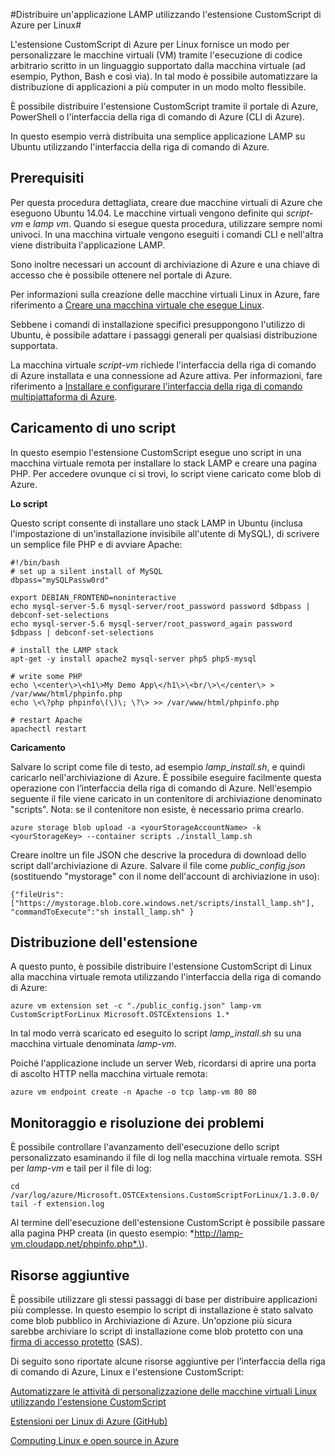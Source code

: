 <properties
	pageTitle="Distribuire un'applicazione Linux utilizzando l'estensione CustomScript di Azure"
	description="Informazioni su come utilizzare l'estensione CustomScript di Azure per distribuire le applicazioni in macchine virtuali Linux."
	editor="tysonn"
	manager="timlt"
	documentationCenter=""
	services="virtual-machines"
	authors="gbowerman"/>

<tags
	ms.service="virtual-machines"
	ms.workload="multiple"
	ms.tgt_pltfrm="linux"
	ms.devlang="na"
	ms.topic="article"
	ms.date="02/23/2015"
	ms.author="guybo"/>

#Distribuire un'applicazione LAMP utilizzando l'estensione CustomScript di Azure per Linux#

L'estensione CustomScript di Azure per Linux fornisce un modo per personalizzare le macchine virtuali \(VM\) tramite l'esecuzione di codice arbitrario scritto in un linguaggio supportato dalla macchina virtuale \(ad esempio, Python, Bash e così via\). In tal modo è possibile automatizzare la distribuzione di applicazioni a più computer in un modo molto flessibile.

È possibile distribuire l'estensione CustomScript tramite il portale di Azure, PowerShell o l'interfaccia della riga di comando di Azure \(CLI di Azure\).

In questo esempio verrà distribuita una semplice applicazione LAMP su Ubuntu utilizzando l'interfaccia della riga di comando di Azure.

## Prerequisiti

Per questa procedura dettagliata, creare due macchine virtuali di Azure che eseguono Ubuntu 14.04. Le macchine virtuali vengono definite qui *script-vm* e *lamp vm*. Quando si esegue questa procedura, utilizzare sempre nomi univoci. In una macchina virtuale vengono eseguiti i comandi CLI e nell'altra viene distribuita l'applicazione LAMP.

Sono inoltre necessari un account di archiviazione di Azure e una chiave di accesso che è possibile ottenere nel portale di Azure.

Per informazioni sulla creazione delle macchine virtuali Linux in Azure, fare riferimento a [Creare una macchina virtuale che esegue Linux](virtual-machines-linux-tutorial.md).

Sebbene i comandi di installazione specifici presuppongono l'utilizzo di Ubuntu, è possibile adattare i passaggi generali per qualsiasi distribuzione supportata.

La macchina virtuale *script-vm* richiede l'interfaccia della riga di comando di Azure installata e una connessione ad Azure attiva. Per informazioni, fare riferimento a [Installare e configurare l'interfaccia della riga di comando multipiattaforma di Azure](../xplat-cli.md).

## Caricamento di uno script

In questo esempio l'estensione CustomScript esegue uno script in una macchina virtuale remota per installare lo stack LAMP e creare una pagina PHP. Per accedere ovunque ci si trovi, lo script viene caricato come blob di Azure.

**Lo script**

Questo script consente di installare uno stack LAMP in Ubuntu \(inclusa l'impostazione di un'installazione invisibile all'utente di MySQL\), di scrivere un semplice file PHP e di avviare Apache:

	#!/bin/bash
	# set up a silent install of MySQL
	dbpass="mySQLPassw0rd"

	export DEBIAN_FRONTEND=noninteractive
	echo mysql-server-5.6 mysql-server/root_password password $dbpass | debconf-set-selections
	echo mysql-server-5.6 mysql-server/root_password_again password $dbpass | debconf-set-selections

	# install the LAMP stack
	apt-get -y install apache2 mysql-server php5 php5-mysql  

	# write some PHP
	echo \<center\>\<h1\>My Demo App\</h1\>\<br/\>\</center\> > /var/www/html/phpinfo.php
	echo \<\?php phpinfo\(\)\; \?\> >> /var/www/html/phpinfo.php

	# restart Apache
	apachectl restart

**Caricamento**

Salvare lo script come file di testo, ad esempio *lamp\_install.sh*, e quindi caricarlo nell'archiviazione di Azure. È possibile eseguire facilmente questa operazione con l’interfaccia della riga di comando di Azure. Nell'esempio seguente il file viene caricato in un contenitore di archiviazione denominato "scripts". Nota: se il contenitore non esiste, è necessario prima crearlo.

    azure storage blob upload -a <yourStorageAccountName> -k <yourStorageKey> --container scripts ./install_lamp.sh

Creare inoltre un file JSON che descrive la procedura di download dello script dall'archiviazione di Azure. Salvare il file come *public\_config.json* \(sostituendo "mystorage" con il nome dell'account di archiviazione in uso\):

    {"fileUris":["https://mystorage.blob.core.windows.net/scripts/install_lamp.sh"], "commandToExecute":"sh install_lamp.sh" }


## Distribuzione dell'estensione

A questo punto, è possibile distribuire l'estensione CustomScript di Linux alla macchina virtuale remota utilizzando l'interfaccia della riga di comando di Azure:

    azure vm extension set -c "./public_config.json" lamp-vm CustomScriptForLinux Microsoft.OSTCExtensions 1.*

In tal modo verrà scaricato ed eseguito lo script *lamp\_install.sh* su una macchina virtuale denominata *lamp-vm*.

Poiché l'applicazione include un server Web, ricordarsi di aprire una porta di ascolto HTTP nella macchina virtuale remota:

    azure vm endpoint create -n Apache -o tcp lamp-vm 80 80

## Monitoraggio e risoluzione dei problemi

È possibile controllare l'avanzamento dell'esecuzione dello script personalizzato esaminando il file di log nella macchina virtuale remota. SSH per *lamp-vm* e tail per il file di log:

    cd /var/log/azure/Microsoft.OSTCExtensions.CustomScriptForLinux/1.3.0.0/
    tail -f extension.log

Al termine dell'esecuzione dell'estensione CustomScript è possibile passare alla pagina PHP creata \(in questo esempio: *http://lamp-vm.cloudapp.net/phpinfo.php*.\).

## Risorse aggiuntive

È possibile utilizzare gli stessi passaggi di base per distribuire applicazioni più complesse. In questo esempio lo script di installazione è stato salvato come blob pubblico in Archiviazione di Azure. Un'opzione più sicura sarebbe archiviare lo script di installazione come blob protetto con una [firma di accesso protetto](https://msdn.microsoft.com/library/azure/ee395415.aspx) \(SAS\).

Di seguito sono riportate alcune risorse aggiuntive per l’interfaccia della riga di comando di Azure, Linux e l'estensione CustomScript:

[Automatizzare le attività di personalizzazione delle macchine virtuali Linux utilizzando l'estensione CustomScript](http://azure.microsoft.com/blog/2014/08/20/automate-linux-vm-customization-tasks-using-customscript-extension/)

[Estensioni per Linux di Azure \(GitHub\)](https://github.com/Azure/azure-linux-extensions)

[Computing Linux e open source in Azure](virtual-machines-linux-opensource.md)
 

<!---HONumber=58_postMigration-->